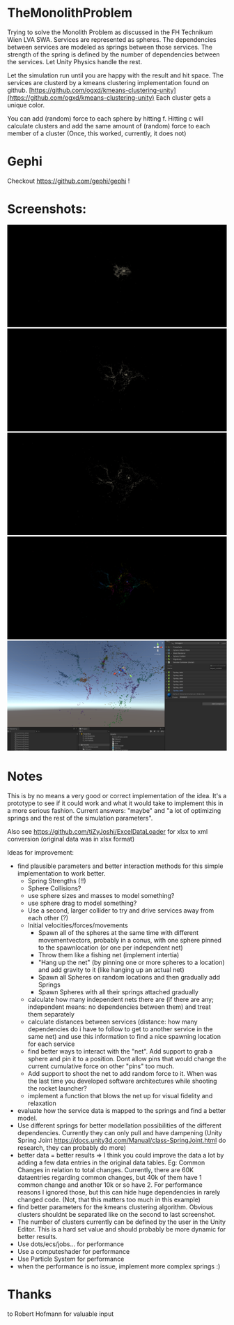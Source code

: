 # TheMonolithProblem

Trying to solve the Monolith Problem as discussed in the FH Technikum Wien LVA SWA.
Services are represented as spheres. The dependencies between services are modeled as springs between those services. The strength of the spring is defined by the number of dependencies between the services. Let Unity Physics handle the rest.

Let the simulation run until you are happy with the result and hit space.
The services are clusterd by a kmeans clustering implementation found on github.
[https://github.com/ogxd/kmeans-clustering-unity](https://github.com/ogxd/kmeans-clustering-unity) 
Each cluster gets a unique color.

You can add (random) force to each sphere by hitting f. 
Hitting c will calculate clusters and add the same amount of (random) force to each member of a cluster
(Once, this worked, currently, it does not)

# Gephi

Checkout https://github.com/gephi/gephi !

# Screenshots:

![alt text](https://github.com/tiZyJoshi/TheMonolithProblem/blob/main/Screenshots/Screenshot%202020-12-01%20225332.png "")
![alt text](https://github.com/tiZyJoshi/TheMonolithProblem/blob/main/Screenshots/Screenshot%202020-12-01%20225414.png "")
![alt text](https://github.com/tiZyJoshi/TheMonolithProblem/blob/main/Screenshots/Screenshot%202020-12-01%20225437.png "")
![alt text](https://github.com/tiZyJoshi/TheMonolithProblem/blob/main/Screenshots/Screenshot%202020-12-01%20230639.png "")
![alt text](https://github.com/tiZyJoshi/TheMonolithProblem/blob/main/Screenshots/Screenshot%202020-12-01%20231248.png "")

# Notes

This is by no means a very good or correct implementation of the idea. It's a prototype to see if it could work and what it would take to implement this in a more serious fashion.
Current answers: "maybe" and "a lot of optimizing springs and the rest of the simulation parameters".

Also see https://github.com/tiZyJoshi/ExcelDataLoader for xlsx to xml conversion (original data was in xlsx format)

Ideas for improvement:

+ find plausible parameters and better interaction methods for this simple implementation to work better.
    + Spring Strengths (!!)
    + Sphere Collisions?
    + use sphere sizes and masses to model something?
    + use sphere drag to model something?
    + Use a second, larger collider to try and drive services away from each other (?)
    + Initial velocities/forces/movements
        + Spawn all of the spheres at the same time with different movementvectors, probably in a conus, with one sphere pinned to the spawnlocation (or one per independent net)
        + Throw them like a fishing net (implement intertia)
        + "Hang up the net" (by pinning one or more spheres to a location) and add gravity to it (like hanging up an actual net)
        + Spawn all Spheres on random locations and then gradually add Springs
        + Spawn Spheres with all their springs attached gradually
    + calculate how many independent nets there are (if there are any; independent means: no dependencies between them) and treat them separately
    + calculate distances between services (distance: how many dependencies do i have to follow to get to another service in the same net) and use this information to find a nice spawning location for each service
    + find better ways to interact with the "net". Add support to grab a sphere and pin it to a position. Dont allow pins that would change the current cumulative force on other "pins" too much.
    + Add support to shoot the net to add random force to it. When was the last time you developed software architectures while shooting the rocket launcher?
    + implement a function that blows the net up for visual fidelity and relaxation
+ evaluate how the service data is mapped to the springs and find a better model.
+ Use different springs for better modellation possibilities of the different dependencies. Currently they can only pull and have dampening (Unity Spring Joint https://docs.unity3d.com/Manual/class-SpringJoint.html do research, they can probably do more)
+ better data = better results => I think you could improve the data a lot by adding a few data entries in the original data tables. Eg: Common Changes in relation to total changes. Currently, there are 60K dataentries regarding common changes, but 40k of them have 1 common change and another 10k or so have 2. For performance reasons I ignored those, but this can hide huge dependencies in rarely changed code. (Not, that this matters too much in this example)
+ find better parameters for the kmeans clustering algorithm. Obvious clusters shouldnt be separated like on the second to last screenshot. 
+ The number of clusters currently can be defined by the user in the Unity Editor. This is a hard set value and should probably be more dynamic for better results.
+ Use dots/ecs/jobs... for performance
+ Use a computeshader for performance
+ Use Particle System for performance
+ when the performance is no issue, implement more complex springs :)

# Thanks

to Robert Hofmann for valuable input

